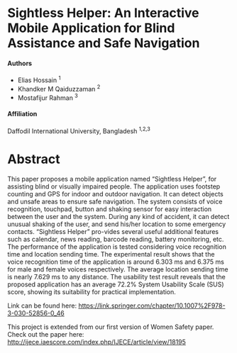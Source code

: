 # Sightless Helper: An Interactive Mobile Application for Blind Assistance and Safe Navigation

<h4> Authors</h4>
<ul>
<li>Elias Hossain <sup>1</sup></li>
<li>Khandker M Qaiduzzaman <sup>2</sup></li>
<li>Mostafijur Rahman <sup>3</sup></li>
</ul>

<h4> Affiliation</h4>

Daffodil International University, Bangladesh <sup>1,2,3</sup> <br> 


# Abstract 

This paper proposes a mobile application named “Sightless Helper”, for assisting blind or visually impaired people. The application uses footstep counting and GPS for indoor and outdoor navigation. It can detect objects and unsafe areas to ensure safe navigation. The system consists of voice recognition, touchpad, button and shaking sensor for easy interaction between the user and the system. During any kind of accident, it can detect unusual shaking of the user, and send his/her location to some emergency contacts. “Sightless Helper” pro-vides several useful additional features such as calendar, news reading, barcode reading, battery monitoring, etc. The performance of the application is tested considering voice recognition time and location sending time. The experimental result shows that the voice recognition time of the application is around 6.303 ms and 6.375 ms for male and female voices respectively. The average location sending time is nearly 7.629 ms to any distance. The usability test result reveals that the proposed application has an average 72.2% System Usability Scale (SUS) score, showing its suitability for practical implementation.

Link can be found here: https://link.springer.com/chapter/10.1007%2F978-3-030-52856-0_46

This project is extended from our first version of Women Safety paper. Check out the paper here: http://ijece.iaescore.com/index.php/IJECE/article/view/18195
